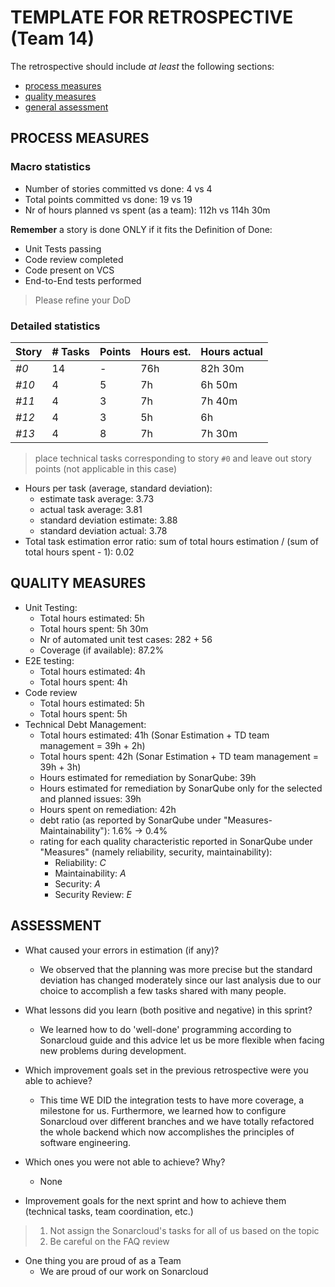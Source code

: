 TEMPLATE FOR RETROSPECTIVE (Team 14)
=====================================

The retrospective should include _at least_ the following
sections:

- [process measures](#process-measures)
- [quality measures](#quality-measures)
- [general assessment](#assessment)

## PROCESS MEASURES 

### Macro statistics

- Number of stories committed vs done: 4 vs 4
- Total points committed vs done: 19 vs 19
- Nr of hours planned vs spent (as a team): 112h vs 114h 30m

**Remember**  a story is done ONLY if it fits the Definition of Done:
 
- Unit Tests passing
- Code review completed
- Code present on VCS
- End-to-End tests performed

> Please refine your DoD 

### Detailed statistics

| Story  | # Tasks | Points | Hours est. | Hours actual |
|--------|---------|--------|------------|--------------|
| _#0_   |   14    |    -   |    76h     |   82h 30m    |
| _#10_   |    4    |    5   |    7h      |    6h 50m    |
| _#11_   |    4    |    3   |    7h      |    7h 40m    |
| _#12_   |    4    |    3   |    5h      |    6h        |
| _#13_   |    4    |    8   |    7h      |    7h 30m    |
   

> place technical tasks corresponding to story `#0` and leave out story points (not applicable in this case)

- Hours per task (average, standard deviation):
  - estimate task average: 3.73
  - actual task average: 3.81
  - standard deviation estimate: 3.88
  - standard deviation actual: 3.78
- Total task estimation error ratio: sum of total hours estimation / (sum of total hours spent - 1): 0.02

  
## QUALITY MEASURES 

- Unit Testing:
  - Total hours estimated: 5h 
  - Total hours spent: 5h 30m
  - Nr of automated unit test cases: 282 + 56
  - Coverage (if available): 87.2%
- E2E testing:
  - Total hours estimated: 4h
  - Total hours spent: 4h
- Code review 
  - Total hours estimated: 5h  
  - Total hours spent: 5h
- Technical Debt Management:
  - Total hours estimated: 41h (Sonar Estimation + TD team management = 39h + 2h)
  - Total hours spent: 42h  (Sonar Estimation + TD team management = 39h + 3h)
  - Hours estimated for remediation by SonarQube: 39h
  - Hours estimated for remediation by SonarQube only for the selected and planned issues: 39h
  - Hours spent on remediation: 42h
  - debt ratio (as reported by SonarQube under "Measures-Maintainability"): 1.6% -> 0.4%
  - rating for each quality characteristic reported in SonarQube under "Measures" (namely reliability, security, maintainability): 
    - Reliability: _C_
    - Maintainability: _A_
    - Security: _A_
    - Security Review: _E_
  


## ASSESSMENT

- What caused your errors in estimation (if any)?
  - We observed that the planning was more precise but the standard deviation has changed moderately since our last analysis due to our choice to accomplish a few tasks shared with many people. 

- What lessons did you learn (both positive and negative) in this sprint?
  - We learned how to do 'well-done' programming according to Sonarcloud guide and this advice let us be more flexible when facing new problems during development.

- Which improvement goals set in the previous retrospective were you able to achieve? 
  - This time WE DID the integration tests to have more coverage, a milestone for us. Furthermore, we learned how to configure Sonarcloud over different branches and we have totally refactored the whole backend which now accomplishes the principles of software engineering.
  
- Which ones you were not able to achieve? Why?
  - None

- Improvement goals for the next sprint and how to achieve them (technical tasks, team coordination, etc.)

> 1. Not assign the Sonarcloud's tasks for all of us based on the topic
> 2. Be careful on the FAQ review

- One thing you are proud of as a Team
  - We are proud of our work on Sonarcloud
